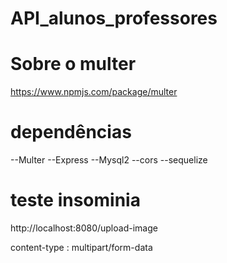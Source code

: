 # API_alunos_professores

# Sobre o multer

https://www.npmjs.com/package/multer

# dependências

--Multer
--Express
--Mysql2
--cors
--sequelize

# teste insominia 
http://localhost:8080/upload-image

content-type : multipart/form-data

 
